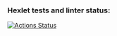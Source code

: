 ### Hexlet tests and linter status:
[![Actions Status](https://github.com/RossJeanCarter/frontend-project-44/workflows/hexlet-check/badge.svg)](https://github.com/RossJeanCarter/frontend-project-44/actions)